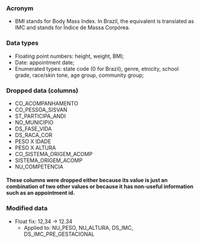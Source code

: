 ### Acronym
* BMI stands for Body Mass Index. In Brazil, the equivalent is translated as IMC and stands for Índice de Massa Corpórea.

### Data types
* Floating point numbers: height, weight, BMI;
* Date: appointment date;
* Enumerated types: state code (0 for Brazil), genre, etnicity, school grade, race/skin tone, age group, community group;

### Dropped data (columns)
* CO_ACOMPANHAMENTO
* CO_PESSOA_SISVAN
* ST_PARTICIPA_ANDI
* NO_MUNICIPIO
* DS_FASE_VIDA
* DS_RACA_COR
* PESO X IDADE
* PESO X ALTURA
* CO_SISTEMA_ORIGEM_ACOMP
* SISTEMA_ORIGEM_ACOMP
* NU_COMPETENCIA
#### These columns were dropped either because its value is just an combination of two other values or because it has non-useful information such as an appointment id.

### Modified data
* Float fix: 12,34 -> 12.34
    - Applied to: NU_PESO, NU_ALTURA, DS_IMC, DS_IMC_PRE_GESTACIONAL

